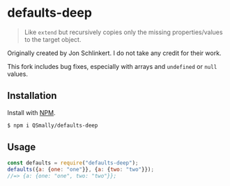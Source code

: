 
# defaults-deep

> Like `extend` but recursively copies only the missing properties/values to the target object.

Originally created by Jon Schlinkert. I do not take any credit for their work.

This fork includes bug fixes, especially with arrays and `undefined` or `null` values.

## Installation

Install with [NPM](https://www.npmjs.com/).
```sh
$ npm i QSmally/defaults-deep
```

## Usage

```js
const defaults = require("defaults-deep");
defaults({a: {one: "one"}}, {a: {two: "two"}});
//=> {a: {one: "one", two: "two"}};
```
